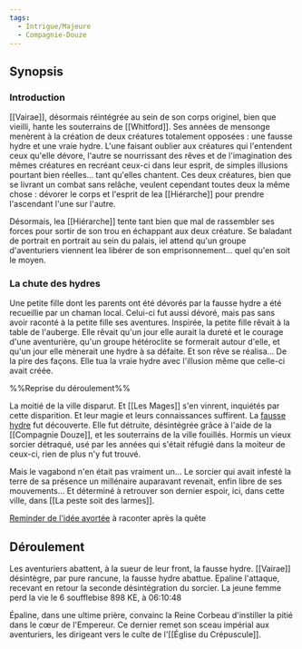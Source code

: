 ```yaml
---
tags:
  - Intrigue/Majeure
  - Compagnie-Douze
---
```

## Synopsis

### Introduction
[[Vairae]], désormais réintégrée au sein de son corps originel, bien que vieilli, hante les souterrains de [[Whitford]].
Ses années de mensonge menèrent à la création de deux créatures totalement opposées : une fausse hydre et une vraie hydre. L'une faisant oublier aux créatures qui l'entendent ceux qu'elle dévore, l'autre se nourrissant des rêves et de l'imagination des mêmes créatures en recréant ceux-ci dans leur esprit, de simples illusions pourtant bien réelles... tant qu'elles chantent.
Ces deux créatures, bien que se livrant un combat sans relâche, veulent cependant toutes deux la même chose : dévorer le corps et l'esprit de lea [[Hiérarche]] pour prendre l'ascendant l'une sur l'autre.

Désormais, lea [[Hiérarche]] tente tant bien que mal de rassembler ses forces pour sortir de son trou en échappant aux deux créature. Se baladant de portrait en portrait au sein du palais, iel attend qu'un groupe d'aventuriers viennent lea libérer de son emprisonnement... quel qu'en soit le moyen.

### La chute des hydres
Une petite fille dont les parents ont été dévorés par la fausse hydre a été recueillie par un chaman local. Celui-ci fut aussi dévoré, mais pas sans avoir raconté à la petite fille ses aventures.
Inspirée, la petite fille rêvait à la table de l'auberge. Elle rêvait qu'un jour elle aurait la dureté et le courage d'une aventurière, qu'un groupe hétéroclite se formerait autour d'elle, et qu'un jour elle mènerait une hydre à sa défaite.
Et son rêve se réalisa... De la pire des façons. Elle tua la vraie hydre avec l'illusion même que celle-ci avait créée.

%%Reprise du déroulement%%

La moitié de la ville disparut. Et [[Les Mages]] s'en vinrent, inquiétés par cette disparition. Et leur magie et leurs connaissances suffirent. La [fausse hydre](https://www.kassoon.com/dnd/monster-stat-block/1614/false-hydra/) fut découverte. Elle fut détruite, désintégrée grâce à l'aide de la [[Compagnie Douze]], et les souterrains de la ville fouillés. Hormis un vieux sorcier détraqué, usé par les années qui s'était réfugié dans la moiteur de ceux-ci, rien de plus n'y fut trouvé.

Mais le vagabond n'en était pas vraiment un... Le sorcier qui avait infesté la terre de sa présence un millénaire auparavant revenait, enfin libre de ses mouvements... Et déterminé à retrouver son dernier espoir, ici, dans cette ville, dans [[La peste soit des larmes]].

[Reminder de l'idée avortée](https://www.reddit.com/r/dndmemes/comments/trcfm7/false_hydra_ate_the_dm_damn_it_its_the_third_one/) à raconter après la quête

## Déroulement

Les aventuriers abattent, à la sueur de leur front, la fausse hydre.
[[Vairae]] désintègre, par pure rancune, la fausse hydre abattue. Epaline l'attaque, recevant en retour la seconde désintégration du sorcier. La jeune femme perd la vie le 6 soufflebise 898 KE, à 06:10:48

Épaline, dans une ultime prière, convainc la Reine Corbeau d'instiller la pitié dans le cœur de l'Empereur. Ce dernier remet son sceau impérial aux aventuriers, les dirigeant vers le culte de l'[[Église du Crépuscule]].